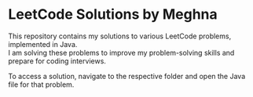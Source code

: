 # LeetCode Solutions by Meghna

This repository contains my solutions to various LeetCode problems, implemented in Java.  
I am solving these problems to improve my problem-solving skills and prepare for coding interviews.

To access a solution, navigate to the respective folder and open the Java file for that problem.

